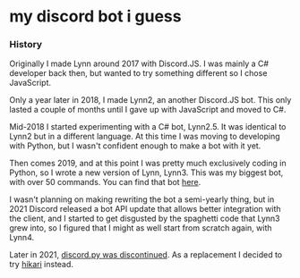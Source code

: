 # my discord bot i guess

### History
Originally I made Lynn around 2017 with Discord.JS. I was mainly a C# developer back then, but wanted to try something different so I chose JavaScript.

Only a year later in 2018, I made Lynn2, an another Discord.JS bot. This only lasted a couple of months until I gave up with JavaScript and moved to C#.

Mid-2018 I started experimenting with a C# bot, Lynn2.5. It was identical to Lynn2 but in a different language. At this time I was moving to developing with Python, but I wasn't confident enough to make a bot with it yet.

Then comes 2019, and at this point I was pretty much exclusively coding in Python, so I wrote a new version of Lynn, Lynn3. This was my biggest bot, with over 50 commands. You can find that bot [here](https://github.com/Fam0r/lynn3).

I wasn't planning on making rewriting the bot a semi-yearly thing, but in 2021 Discord released a bot API update that allows better integration with the client, and I started to get disgusted by the spaghetti code that Lynn3 grew into, so I figured that I might as well start from scratch again, with Lynn4.

Later in 2021, [discord.py was discontinued](https://gist.github.com/Rapptz/4a2f62751b9600a31a0d3c78100287f1). As a replacement I decided to try [hikari](https://github.com/hikari-py/hikari) instead.
